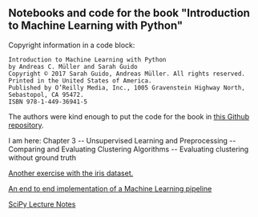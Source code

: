 ## Notebooks and code for the book "Introduction to Machine Learning with Python"

Copyright information in a code block:
```
Introduction to Machine Learning with Python
by Andreas C. Müller and Sarah Guido
Copyright © 2017 Sarah Guido, Andreas Müller. All rights reserved.
Printed in the United States of America.
Published by O’Reilly Media, Inc., 1005 Gravenstein Highway North, Sebastopol, CA 95472.
ISBN 978-1-449-36941-5
```
The authors were kind enough to put the code for the book in [this Github repository](https://github.com/amueller/introduction_to_ml_with_python).

I am here:
Chapter 3 -- Unsupervised Learning and Preprocessing -- Comparing and Evaluating Clustering Algorithms -- Evaluating clustering without ground truth



[Another exercise with the iris dataset.](https://nbviewer.jupyter.org/github/rhiever/Data-Analysis-and-Machine-Learning-Projects/blob/master/example-data-science-notebook/Example%20Machine%20Learning%20Notebook.ipynb)  

[An end to end implementation of a Machine Learning pipeline](https://spandan-madan.github.io/DeepLearningProject/)  

[SciPy Lecture Notes](http://www.scipy-lectures.org/index.html)  
